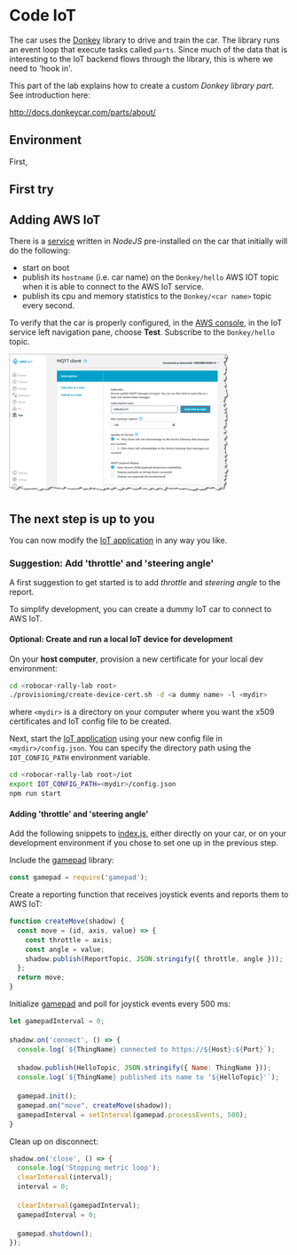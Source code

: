 # Code IoT

The car uses the [Donkey](https://github.com/wroscoe/donkey) library to drive and train the car. The library runs an event loop that execute tasks called `parts`. Since much of the data that is interesting to the IoT backend flows through the library, this is where we need to \'hook in\'.

This part of the lab explains how to create a custom *Donkey library part*. See introduction here:

http://docs.donkeycar.com/parts/about/

## Environment

First, 

## First try


## Adding AWS IoT

There is a [service](../iot/index.js) written in *NodeJS* pre-installed on the car that initially will do the following:

- start on boot
- publish its `hostname` (i.e. car name) on the `Donkey/hello` AWS IOT topic when it is able to connect to the AWS IoT service.
- publish its cpu and memory statistics to the `Donkey/<car name>` topic every second.

To verify that the car is properly configured, in the [AWS console](https://648414911232.signin.aws.amazon.com/console), in the IoT service left navigation pane, choose **Test**. Subscribe to the `Donkey/hello` topic.

<img src="subscribe-button-topic.png" width="400"> 

## The next step is up to you

You can now modify the [IoT application](../iot/index.js) in any way you like.

### Suggestion: Add 'throttle' and 'steering angle'

A first suggestion to get started is to add *throttle* and *steering angle* to the report.

To simplify development, you can create a dummy IoT car to connect to AWS IoT.

#### Optional: Create and run a local IoT device for development

On your **host computer**, provision a new certificate for your local dev environment:
```bash
cd <robocar-rally-lab root>
./provisioning/create-device-cert.sh -d <a dummy name> -l <mydir>
```
where `<mydir>` is a directory on your computer where you want the x509 certificates and IoT config file to be created.

Next, start the [IoT application](../iot/index.js) using your new config file in `<mydir>/config.json`. You can specify the directory path using the `IOT_CONFIG_PATH` environment variable.
```bash
cd <robocar-rally-lab root>/iot
export IOT_CONFIG_PATH=<mydir>/config.json
npm run start
```

#### Adding 'throttle' and 'steering angle'

Add the following snippets to [index.js](../iot/index.js), either directly on your car, or on your development environment if you chose to set one up in the previous step.

Include the [gamepad](https://www.npmjs.com/package/gamepad) library:
```javascript
const gamepad = require('gamepad');
```

Create a reporting function that receives joystick events and reports them to AWS IoT:
```javascript
function createMove(shadow) {
  const move = (id, axis, value) => {
    const throttle = axis;
    const angle = value;
    shadow.publish(ReportTopic, JSON.stringify({ throttle, angle }));
  };
  return move;
}
```

Initialize [gamepad](https://www.npmjs.com/package/gamepad) and poll for joystick events every 500 ms:
```javascript
let gamepadInterval = 0;

shadow.on('connect', () => {
  console.log(`${ThingName} connected to https://${Host}:${Port}`);

  shadow.publish(HelloTopic, JSON.stringify({ Name: ThingName }));
  console.log(`${ThingName} published its name to '${HelloTopic}'`);

  gamepad.init();
  gamepad.on("move", createMove(shadow));
  gamepadInterval = setInterval(gamepad.processEvents, 500);
}
```

Clean up on disconnect:
```javascript
shadow.on('close', () => {
  console.log('Stopping metric loop');
  clearInterval(interval);
  interval = 0;

  clearInterval(gamepadInterval);
  gamepadInterval = 0;

  gamepad.shutdown();
});
```